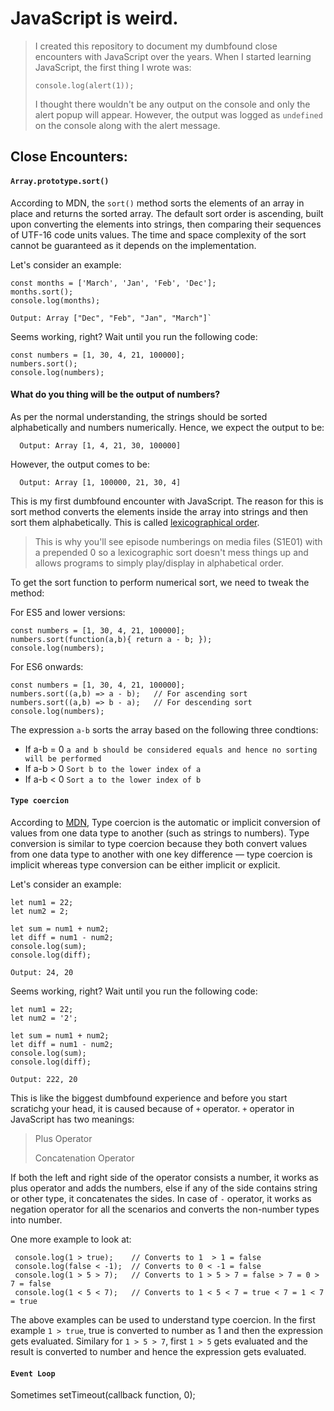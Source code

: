 # JavaScript is weird.
> I created this repository to document my dumbfound close encounters with JavaScript over the years. When I started learning JavaScript, the first thing I wrote was:
>
>   `console.log(alert(1));`
>
>I thought there wouldn't be any output on the console and only the alert popup will appear. However, the output was logged as `undefined` on the console along with the alert message.

## Close Encounters:
 #### `Array.prototype.sort()`
 
According to MDN, the `sort()` method sorts the elements of an array in place and returns the sorted array. The default sort order is ascending, built upon converting the elements into strings, then comparing their sequences of UTF-16 code units values.
The time and space complexity of the sort cannot be guaranteed as it depends on the implementation. 

Let's consider an example:

    const months = ['March', 'Jan', 'Feb', 'Dec'];
    months.sort();
    console.log(months); 
    
    Output: Array ["Dec", "Feb", "Jan", "March"]`

Seems working, right? Wait until you run the following code:

    const numbers = [1, 30, 4, 21, 100000];
    numbers.sort();
    console.log(numbers); 
 
 #### What do you thing will be the output of numbers?   
 As per the normal understanding, the strings should be sorted alphabetically and numbers numerically. Hence, we expect the output to be:
 
      Output: Array [1, 4, 21, 30, 100000]

However, the output comes to be:
    
      Output: Array [1, 100000, 21, 30, 4]
 
This is my first dumbfound encounter with JavaScript. The reason for this is sort method converts the elements inside the array into strings and then sort them alphabetically. This is called [lexicographical order](https://en.wikipedia.org/wiki/Lexicographical_order).

>This is why you'll see episode numberings on media files (S1E01) with a prepended 0 so a lexicographic sort doesn't mess things up and allows programs to simply play/display in alphabetical order.

To get the sort function to perform numerical sort, we need to tweak the method:

For ES5 and lower versions:

    const numbers = [1, 30, 4, 21, 100000];
    numbers.sort(function(a,b){ return a - b; });
    console.log(numbers); 
    
For ES6 onwards:

    const numbers = [1, 30, 4, 21, 100000];
    numbers.sort((a,b) => a - b);   // For ascending sort
    numbers.sort((a,b) => b - a);   // For descending sort
    console.log(numbers); 
    
 The expression `a-b` sorts the array based on the following three condtions:
 
 - If a-b = 0 `a and b should be considered equals and hence no sorting will be performed`
 - If a-b > 0 `Sort b to the lower index of a`
 - If a-b < 0 `Sort a to the lower index of b`


  #### `Type coercion`
 
According to [MDN](https://developer.mozilla.org/en-US/docs/Glossary/Type_coercion), Type coercion is the automatic or implicit conversion of values from one data type to another (such as strings to numbers). Type conversion is similar to type coercion because they both convert values from one data type to another with one key difference — type coercion is implicit whereas type conversion can be either implicit or explicit.

Let's consider an example:

    let num1 = 22;
    let num2 = 2;
    
    let sum = num1 + num2;
    let diff = num1 - num2;
    console.log(sum); 
    console.log(diff); 
    
    Output: 24, 20
    
 Seems working, right? Wait until you run the following code:

    let num1 = 22;
    let num2 = '2';
    
    let sum = num1 + num2;
    let diff = num1 - num2;
    console.log(sum);     
    console.log(diff); 
    
    Output: 222, 20
 
This is like the biggest dumbfound experience and before you start scratichg your head, it is caused because of `+` operator. `+` operator in JavaScript has two meanings:

>   Plus Operator 
>
>   Concatenation Operator
  
If both the left and right side of the operator consists a number, it works as plus operator and adds the numbers, else if any of the side  contains string or other type, it concatenates the sides. In case of `-` operator, it works as negation operator for all the scenarios and converts the non-number types into number.

 One more example to look at:
 
     console.log(1 > true);    // Converts to 1  > 1 = false 
     console.log(false < -1);  // Converts to 0 < -1 = false
     console.log(1 > 5 > 7);   // Converts to 1 > 5 > 7 = false > 7 = 0 > 7 = false
     console.log(1 < 5 < 7);   // Converts to 1 < 5 < 7 = true < 7 = 1 < 7 = true

The above examples can be used to understand type coercion. In the first example `1 > true`, true is converted to number as 1 and then the expression gets evaluated. Similary for `1 > 5 > 7`, first `1 > 5` gets evaluated and the result is converted to number and hence the expression gets evaluated.

 #### `Event Loop`
 
Sometimes setTimeout(callback function, 0);
